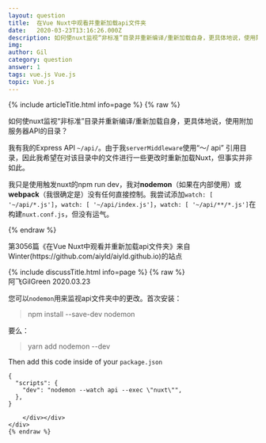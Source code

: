 ```yaml
---
layout: question
title:  在Vue Nuxt中观看并重新加载api文件夹
date:   2020-03-23T13:16:26.000Z
description: 如何使nuxt监视“非标准”目录并重新编译/重新加载自身，更具体地说，使用附加服务器API的目录？我有我的Express API ~/api/。由于我...
img: 
author: Gil
category: question
answer: 1
tags: vue.js Vue.js
topic: Vue.js
---
```

<div class="article-root">
  <div class="article">
    {% include articleTitle.html info=page %}
    {% raw %}
    <div class="article-content"><p><font style="vertical-align: inherit;"><font style="vertical-align: inherit;">如何使nuxt监视“非标准”目录并重新编译/重新加载自身，更具体地说，使用附加服务器API的目录？</font></font></p>

<p><font style="vertical-align: inherit;"><font style="vertical-align: inherit;">我有我的Express API </font></font><code>~/api/</code><font style="vertical-align: inherit;"><font style="vertical-align: inherit;">。</font><font style="vertical-align: inherit;">由于我</font></font><code>serverMiddleware</code><font style="vertical-align: inherit;"><font style="vertical-align: inherit;">使用“〜/ api” </font><font style="vertical-align: inherit;">引用目录</font><font style="vertical-align: inherit;">，因此我希望在对该目录中的文件进行一些更改时重新加载Nuxt，但事实并非如此。</font></font></p>

<p><font style="vertical-align: inherit;"><font style="vertical-align: inherit;">我只是使用触发nuxt的npm run dev，我对</font></font><strong><font style="vertical-align: inherit;"><font style="vertical-align: inherit;">nodemon</font></font></strong><font style="vertical-align: inherit;"><font style="vertical-align: inherit;">（如果在内部使用）或</font></font><strong><font style="vertical-align: inherit;"><font style="vertical-align: inherit;">webpack</font></font></strong><font style="vertical-align: inherit;"><font style="vertical-align: inherit;">（我很确定是）</font><font style="vertical-align: inherit;">没有任何直接控制</font><font style="vertical-align: inherit;">。</font><font style="vertical-align: inherit;">我尝试添加</font></font><code>watch: [ '~/api/*.js']</code><font style="vertical-align: inherit;"><font style="vertical-align: inherit;">，</font></font><code>watch: [ '~/api/index.js']</code><font style="vertical-align: inherit;"><font style="vertical-align: inherit;">，</font></font><code>watch: [ '~/api/**/*.js']</code><font style="vertical-align: inherit;"><font style="vertical-align: inherit;">在构建</font></font><code>nuxt.conf.js</code><font style="vertical-align: inherit;"><font style="vertical-align: inherit;">，但没有运气。</font></font></p></div>
    {% endraw %}
  </div>
  <p class="winter_mark">第3056篇《在Vue Nuxt中观看并重新加载api文件夹》来自Winter(https://github.com/aiyld/aiyld.github.io)的站点</p>
  <div class="discuss-wrapper">
    {% include discussTitle.html info=page %}
    {% raw %}
    <div class="discuss-list">
    <div class="discuss-item">
        <div class="discuss-parent">
          <div class="discuss-meta">
            <span class="discuss-user">阿飞GilGreen</span>
            <span class="discuss-time">2020.03.23</span>
          </div>
          <div class="discuss-comment"><p><font style="vertical-align: inherit;"><font style="vertical-align: inherit;">您可以</font></font><code>nodemon</code><font style="vertical-align: inherit;"><font style="vertical-align: inherit;">用来监视api文件夹中的更改。</font><font style="vertical-align: inherit;">首次安装：</font></font></p>

<blockquote>
  <p><font style="vertical-align: inherit;"><font style="vertical-align: inherit;">npm install --save-dev nodemon</font></font></p>
</blockquote>

<p><font style="vertical-align: inherit;"><font style="vertical-align: inherit;">要么：</font></font></p>

<blockquote>
  <p>yarn add nodemon --dev</p>
</blockquote>

<p>Then add this code inside of your <code>package.json</code></p>

<pre><code>{<font></font>
  "scripts": {<font></font>
    "dev": "nodemon --watch api --exec \"nuxt\"",<font></font>
  },<font></font>
}<font></font>
</code></pre></div>
        </div></div>
    </div>
    {% endraw %}
  </div>
<div>
